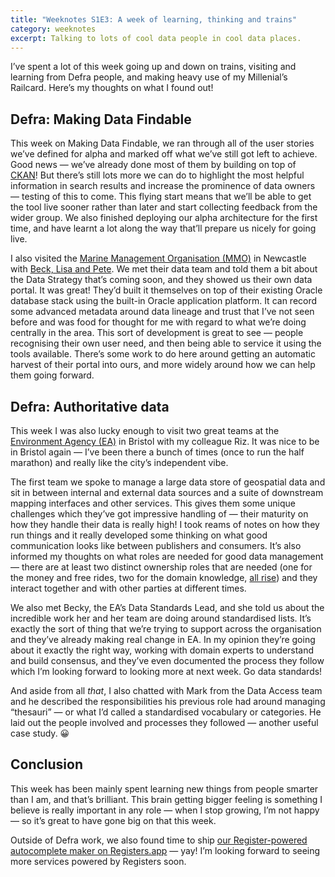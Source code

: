 ```yaml
---
title: "Weeknotes S1E3: A week of learning, thinking and trains"
category: weeknotes
excerpt: Talking to lots of cool data people in cool data places.
---
```


I’ve spent a lot of this week going up and down on trains, visiting and learning
from Defra people, and making heavy use of my Millenial’s Railcard. Here’s my
thoughts on what I found out!

## Defra: Making Data Findable
This week on Making Data Findable, we ran through all of the user stories we’ve
defined for alpha and marked off what we’ve still got left to achieve. Good news
— we’ve already done most of them by building on top of
[CKAN](https://ckan.org/)! But there’s still lots more we can do to highlight
the most helpful information in search results and increase the prominence of
data owners — testing of this to come. This flying start means that we’ll be
able to get the tool live sooner rather than later and start collecting feedback
from the wider group. We also finished deploying our alpha architecture for the
first time, and have learnt a lot along the way that’ll prepare us nicely for
going live.

I also visited the [Marine Management Organisation
(MMO)](https://twitter.com/The_MMO/) in Newcastle with [Beck, Lisa and
Pete](https://twitter.com/BeckStrickland/status/1090914214825332742). We met
their data team and told them a bit about the Data Strategy that’s coming soon,
and they showed us their own data portal. It was great! They’d built it
themselves on top of their existing Oracle database stack using the built-in
Oracle application platform. It can record some advanced metadata around data
lineage and trust that I’ve not seen before and was food for thought for me with
regard to what we’re doing centrally in the area. This sort of development is
great to see — people recognising their own user need, and then being able to
service it using the tools available. There’s some work to do here around
getting an automatic harvest of their portal into ours, and more widely around
how we can help them going forward.

## Defra: Authoritative data
This week I was also lucky enough to visit two great teams at the [Environment
Agency (EA)](https://twitter.com/dataenvagency) in Bristol with my colleague
Riz. It was nice to be in Bristol again — I’ve been there a bunch of times (once
to run the half marathon) and really like the city’s independent vibe.

The first team we spoke to manage a large data store of geospatial data and sit
in between internal and external data sources and a suite of downstream mapping
interfaces and other services. This gives them some unique challenges which
they’ve got impressive handling of — their maturity on how they handle their
data is really high! I took reams of notes on how they run things and it really
developed some thinking on what good communication looks like between publishers
and consumers. It’s also informed my thoughts on what roles are needed for good
data management — there are at least two distinct ownership roles that are
needed (one for the money and free rides, two for the domain knowledge, [all
rise](https://genius.com/4855334)) and they interact together and with other
parties at different times.

We also met Becky, the EA’s Data Standards Lead, and she told us about the
incredible work her and her team are doing around standardised lists. It’s
exactly the sort of thing that we’re trying to support across the organisation
and they’ve already making real change in EA. In my opinion they’re going about
it exactly the right way, working with domain experts to understand and build
consensus, and they’ve even documented the process they follow which I’m looking
forward to looking more at next week. Go data standards!

And aside from all *that*, I also chatted with Mark from the Data Access team and
he described the responsibilities his previous role had around managing
“thesauri” — or what I’d called a standardised vocabulary or categories. He laid
out the people involved and processes they followed — another useful case study.
😀

## Conclusion
This week has been mainly spent learning new things from people smarter than I
am, and that’s brilliant. This brain getting bigger feeling is something I
believe is really important in any role — when I stop growing, I’m not happy —
so it’s great to have gone big on that this week.

Outside of Defra work, we also found time to ship [our Register-powered
autocomplete maker on
Registers.app](https://twitter.com/RegDyn/status/1091369012964085760) — yay! I’m
looking forward to seeing more services powered by Registers soon.
